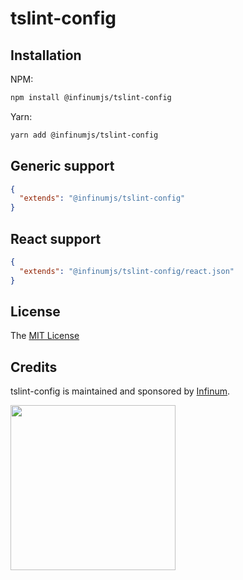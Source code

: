 # tslint-config

## Installation

NPM:
```bash
npm install @infinumjs/tslint-config
```

Yarn:
```bash
yarn add @infinumjs/tslint-config
```

## Generic support

```json
{
  "extends": "@infinumjs/tslint-config"
}
```

## React support

```json
{
  "extends": "@infinumjs/tslint-config/react.json"
}
```

## License

The [MIT License](LICENSE)

## Credits

tslint-config is maintained and sponsored by
[Infinum](http://www.infinum.co).

<img src="https://infinum.co/infinum.png" width="264">
